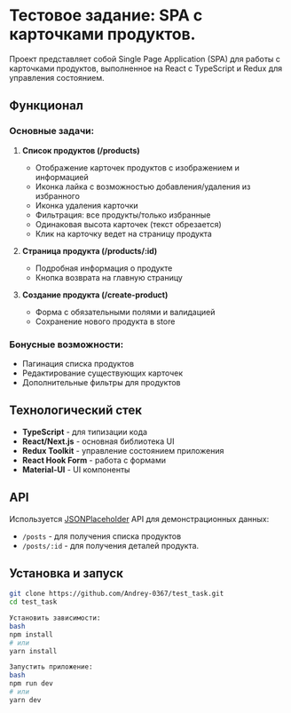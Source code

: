 # Тестовое задание: SPA с карточками продуктов.

Проект представляет собой Single Page Application (SPA) для работы с карточками продуктов, выполненное на React с TypeScript и Redux для управления состоянием.

## Функционал

### Основные задачи:

1. **Список продуктов (/products)**
   - Отображение карточек продуктов с изображением и информацией
   - Иконка лайка с возможностью добавления/удаления из избранного
   - Иконка удаления карточки
   - Фильтрация: все продукты/только избранные
   - Одинаковая высота карточек (текст обрезается)
   - Клик на карточку ведет на страницу продукта

2. **Страница продукта (/products/:id)**
   - Подробная информация о продукте
   - Кнопка возврата на главную страницу

3. **Создание продукта (/create-product)**
   - Форма с обязательными полями и валидацией
   - Сохранение нового продукта в store

### Бонусные возможности:
- Пагинация списка продуктов
- Редактирование существующих карточек
- Дополнительные фильтры для продуктов

## Технологический стек
- **TypeScript** - для типизации кода
- **React/Next.js** - основная библиотека UI
- **Redux Toolkit** - управление состоянием приложения
- **React Hook Form** - работа с формами
- **Material-UI** - UI компоненты

## API
Используется [JSONPlaceholder](https://jsonplaceholder.typicode.com/) API для демонстрационных данных:
- `/posts` - для получения списка продуктов
- `/posts/:id` - для получения деталей продукта.

## Установка и запуск

```bash
git clone https://github.com/Andrey-0367/test_task.git
cd test_task

Установить зависимости:
bash
npm install
# или
yarn install

Запустить приложение:
bash
npm run dev
# или
yarn dev
